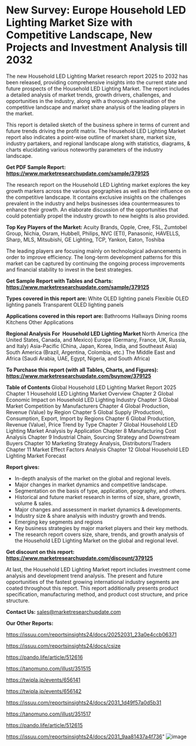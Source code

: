 # New Survey: Europe Household LED Lighting Market Size with Competitive Landscape, New Projects and Investment Analysis till 2032

The new Household LED Lighting Market research report 2025 to 2032 has been released, providing comprehensive insights into the current state and future prospects of the Household LED Lighting Market. The report includes a detailed analysis of market trends, growth drivers, challenges, and opportunities in the industry, along with a thorough examination of the competitive landscape and market share analysis of the leading players in the market.

This report is detailed sketch of the business sphere in terms of current and future trends driving the profit matrix. The Household LED Lighting Market report also indicates a point-wise outline of market share, market size, industry partakers, and regional landscape along with statistics, diagrams, &amp; charts elucidating various noteworthy parameters of the industry landscape.

<strong><b>Get PDF Sample Report: <a href=https://www.marketresearchupdate.com/sample/379125>https://www.marketresearchupdate.com/sample/379125</a></b></strong>

The research report on the Household LED Lighting market explores the key growth markers across the various geographies as well as their influence on the competitive landscape. It contains exclusive insights on the challenges prevalent in the industry and helps businesses idea countermeasures to enhance their growth. An elaborate discussion of the opportunities that could potentially propel the industry growth to new heights is also provided.

<strong><b>Top Key Players of the Market:
</b></strong>Acuity Brands, Opple, Cree, FSL, Zumtobel Group, Nichia, Osram, Hubbell, Philips, NVC (ETI), Panasonic, HAVELLS, Sharp, MLS, Mitsubishi, GE Lighting, TCP, Yankon, Eaton, Toshiba<strong><b>
</b></strong>

The leading players are focusing mainly on technological advancements in order to improve efficiency. The long-term development patterns for this market can be captured by continuing the ongoing process improvements and financial stability to invest in the best strategies.

<strong><b>Get Sample Report with Tables and Charts: <a href=https://www.marketresearchupdate.com/sample/379125>https://www.marketresearchupdate.com/sample/379125</a></b></strong>

<strong><b>Types covered in this report are:
</b></strong>White OLED lighting panels
Flexible OLED lighting panels
Transparent OLED lighting panels<strong><b>
</b></strong>

<strong><b>Applications covered in this report are:
</b></strong>Bathrooms
Hallways
Dining rooms
Kitchens
Other Applications<strong><b>
</b></strong>

<strong><b>Regional Analysis For  Household LED Lighting Market</b></strong><strong><b>
</b></strong>North America (the United States, Canada, and Mexico)
Europe (Germany, France, UK, Russia, and Italy)
Asia-Pacific (China, Japan, Korea, India, and Southeast Asia)
South America (Brazil, Argentina, Colombia, etc.)
The Middle East and Africa (Saudi Arabia, UAE, Egypt, Nigeria, and South Africa)

<strong><b>To Purchase this report (with all Tables, Charts, and Figures): <a href=https://www.marketresearchupdate.com/buynow/379125>https://www.marketresearchupdate.com/buynow/379125</a></b></strong>

<strong><b>Table of Contents</b></strong><strong><b>
</b></strong>Global Household LED Lighting Market Report 2025
Chapter 1 Household LED Lighting Market Overview
Chapter 2 Global Economic Impact on Household LED Lighting Industry
Chapter 3 Global Market Competition by Manufacturers
Chapter 4 Global Production, Revenue (Value) by Region
Chapter 5 Global Supply (Production), Consumption, Export, Import by Regions
Chapter 6 Global Production, Revenue (Value), Price Trend by Type
Chapter 7 Global Household LED Lighting Market Analysis by Application
Chapter 8 Manufacturing Cost Analysis
Chapter 9 Industrial Chain, Sourcing Strategy and Downstream Buyers
Chapter 10 Marketing Strategy Analysis, Distributors/Traders
Chapter 11 Market Effect Factors Analysis
Chapter 12 Global Household LED Lighting Market Forecast

<strong><b>Report gives:</b></strong>

- In-depth analysis of the market on the global and regional levels.
- Major changes in market dynamics and competitive landscape.
- Segmentation on the basis of type, application, geography, and others.
- Historical and future market research in terms of size, share, growth, volume &amp; sales.
- Major changes and assessment in market dynamics &amp; developments.
- Industry size &amp; share analysis with industry growth and trends.
- Emerging key segments and regions
- Key business strategies by major market players and their key methods.
- The research report covers size, share, trends, and growth analysis of the Household LED Lighting Market on the global and regional level.

<strong><b>Get discount on this report: <a href=https://www.marketresearchupdate.com/discount/379125>https://www.marketresearchupdate.com/discount/379125</a></b></strong>

At last, the Household LED Lighting Market report includes investment come analysis and development trend analysis. The present and future opportunities of the fastest growing international industry segments are coated throughout this report. This report additionally presents product specification, manufacturing method, and product cost structure, and price structure.

<strong><b>Contact Us:
</b></strong>sales@marketresearchupdate.com

<strong>Our Other Reports:</strong>

<a href=https://issuu.com/reportsinsights24/docs/20252031_23a0e4ccb06371>https://issuu.com/reportsinsights24/docs/20252031_23a0e4ccb06371</a>

<a href=https://issuu.com/reportsinsights24/docs/csize>https://issuu.com/reportsinsights24/docs/csize</a>

<a href=https://pando.life/article/512616>https://pando.life/article/512616</a>

<a href=https://tanomuno.com/illust/351515>https://tanomuno.com/illust/351515</a>

<a href=https://twipla.jp/events/656141>https://twipla.jp/events/656141</a>

<a href=https://twipla.jp/events/656142>https://twipla.jp/events/656142</a>

<a href=https://issuu.com/reportsinsights24/docs/2031_1d49f57a0d5b31>https://issuu.com/reportsinsights24/docs/2031_1d49f57a0d5b31</a>

<a href=https://tanomuno.com/illust/351517>https://tanomuno.com/illust/351517</a>

<a href=https://pando.life/article/512615>https://pando.life/article/512615</a>

<a href=https://issuu.com/reportsinsights24/docs/2031_9aa81437a4f736>https://issuu.com/reportsinsights24/docs/2031_9aa81437a4f736</a>"
![image](https://github.com/user-attachments/assets/60e86119-4b22-4a67-a76f-9c9619cc61f9)
